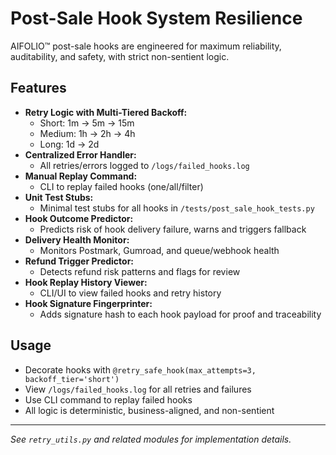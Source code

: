 # Post-Sale Hook System Resilience

AIFOLIO™ post-sale hooks are engineered for maximum reliability, auditability, and safety, with strict non-sentient logic.

## Features

- **Retry Logic with Multi-Tiered Backoff:**
  - Short: 1m → 5m → 15m
  - Medium: 1h → 2h → 4h
  - Long: 1d → 2d
- **Centralized Error Handler:**
  - All retries/errors logged to `/logs/failed_hooks.log`
- **Manual Replay Command:**
  - CLI to replay failed hooks (one/all/filter)
- **Unit Test Stubs:**
  - Minimal test stubs for all hooks in `/tests/post_sale_hook_tests.py`
- **Hook Outcome Predictor:**
  - Predicts risk of hook delivery failure, warns and triggers fallback
- **Delivery Health Monitor:**
  - Monitors Postmark, Gumroad, and queue/webhook health
- **Refund Trigger Predictor:**
  - Detects refund risk patterns and flags for review
- **Hook Replay History Viewer:**
  - CLI/UI to view failed hooks and retry history
- **Hook Signature Fingerprinter:**
  - Adds signature hash to each hook payload for proof and traceability

## Usage

- Decorate hooks with `@retry_safe_hook(max_attempts=3, backoff_tier='short')`
- View `/logs/failed_hooks.log` for all retries and failures
- Use CLI command to replay failed hooks
- All logic is deterministic, business-aligned, and non-sentient

---

*See `retry_utils.py` and related modules for implementation details.*
